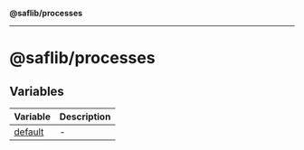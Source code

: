 **@saflib/processes**

---

# @saflib/processes

## Variables

| Variable                        | Description |
| ------------------------------- | ----------- |
| [default](variables/default.md) | -           |
